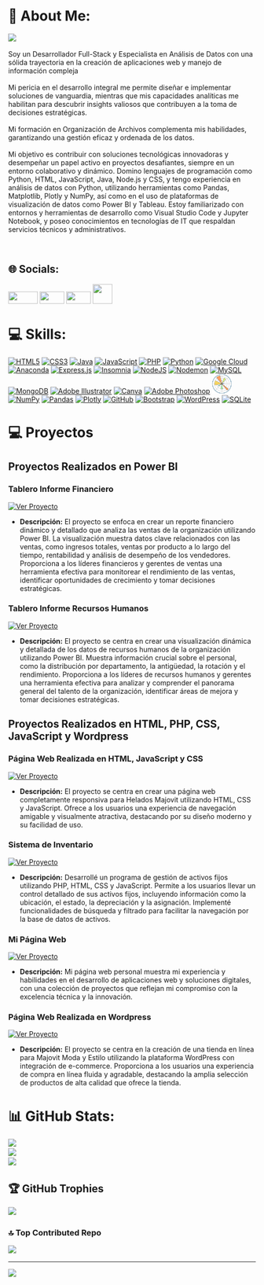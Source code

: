 # 💫 About Me:
<img src="https://readme-typing-svg.herokuapp.com?font=Architects+Daughter&color=22EBF7&size=25&center=false&lines=hey!+its+Kaustav;Full+stack+web+developer...;Data+Science+Enthusiast...;Tech+Blogger...;Active+Open+Source+Contributor..."/>

Soy un Desarrollador Full-Stack y Especialista en Análisis de Datos con una sólida trayectoria en la creación de aplicaciones web y manejo de información compleja<br><br>Mi pericia en el desarrollo integral me permite diseñar e implementar soluciones de vanguardia, mientras que mis capacidades analíticas me habilitan para descubrir insights valiosos que contribuyen a la toma de decisiones estratégicas.<br><br>Mi formación en Organización de Archivos complementa mis habilidades, garantizando una gestión eficaz y ordenada de los datos.<br><br>Mi objetivo es contribuir con soluciones tecnológicas innovadoras y desempeñar un papel activo en proyectos desafiantes, siempre en un entorno colaborativo y dinámico. Domino lenguajes de programación como Python, HTML, JavaScript, Java, Node.js y CSS, y tengo experiencia en análisis de datos con Python, utilizando herramientas como Pandas, Matplotlib, Plotly y NumPy, así como en el uso de plataformas de visualización de datos como Power BI y Tableau. Estoy familiarizado con entornos y herramientas de desarrollo como Visual Studio Code y Jupyter Notebook, y poseo conocimientos en tecnologías de IT que respaldan servicios técnicos y administrativos.

</br>

## 🌐 Socials:
<a href="https://www.linkedin.com/in/alexander-olmedo-desarrollador-web-analista-de-datos/" target="_blank"><img src="https://img.shields.io/badge/LinkedIn-%230077B5.svg?logo=linkedin&logoColor=white" width="60" height="25"></a> 
<a href="https://wa.me/573123322338" target="_blank"><img src="https://img.shields.io/badge/WhatsApp-25D366?logo=whatsapp&logoColor=white" width="50" height="25"></a> 
<a href="mailto:alexanderolmedo100@gmail.com" target="_blank"><img src="https://img.shields.io/badge/Email-D14836?logo=gmail&logoColor=white" width="50" height="25"></a>
<a href="https://www.canva.com/design/DAGJqZ7o1JY/wEGl8TbxcsWagvnxxy_8Ug/view?utm_content=DAGJqZ7o1JY&utm_campaign=designshare&utm_medium=link&utm_source=editor" target="_blank"><img src="https://cdn-icons-png.flaticon.com/512/3286/3286234.png" width="40" height="40"></a>



# 💻 Skills:

<a href="https://developer.mozilla.org/es/docs/Web/HTML" target="_blank"><img src="https://cdn.jsdelivr.net/gh/devicons/devicon/icons/html5/html5-original.svg" width="40" height="40" alt="HTML5"/></a>
<a href="https://developer.mozilla.org/es/docs/Web/CSS" target="_blank"><img src="https://cdn.jsdelivr.net/gh/devicons/devicon/icons/css3/css3-original.svg" width="40" height="40" alt="CSS3"/></a>
<a href="https://www.java.com/es/" target="_blank"><img src="https://cdn.jsdelivr.net/gh/devicons/devicon/icons/java/java-original.svg" width="40" height="40" alt="Java"/></a>
<a href="https://developer.mozilla.org/es/docs/Web/JavaScript" target="_blank"><img src="https://cdn.jsdelivr.net/gh/devicons/devicon/icons/javascript/javascript-original.svg" width="40" height="40" alt="JavaScript"/></a>
<a href="https://www.php.net/" target="_blank"><img src="https://cdn.jsdelivr.net/gh/devicons/devicon/icons/php/php-original.svg" width="40" height="40" alt="PHP"/></a>
<a href="https://www.python.org/" target="_blank"><img src="https://cdn.jsdelivr.net/gh/devicons/devicon/icons/python/python-original.svg" width="40" height="40" alt="Python"/></a>
<a href="https://cloud.google.com/" target="_blank"><img src="https://cdn.jsdelivr.net/gh/devicons/devicon/icons/googlecloud/googlecloud-original.svg" width="40" height="40" alt="Google Cloud"/></a>
<a href="https://www.anaconda.com/" target="_blank"><img src="https://cdn.jsdelivr.net/gh/devicons/devicon/icons/anaconda/anaconda-original.svg" width="40" height="40" alt="Anaconda"/></a>
<a href="https://expressjs.com/" target="_blank"><img src="https://cdn.jsdelivr.net/gh/devicons/devicon/icons/express/express-original.svg" width="40" height="40" alt="Express.js"/></a>
<a href="https://insomnia.rest/" target="_blank"><img src="https://raw.githubusercontent.com/get-icon/geticon/master/icons/insomnia.svg" width="40" height="40" alt="Insomnia"/></a>
<a href="https://nodejs.org/" target="_blank"><img src="https://cdn.jsdelivr.net/gh/devicons/devicon/icons/nodejs/nodejs-original.svg" width="40" height="40" alt="NodeJS"/></a>
<a href="https://nodemon.io/" target="_blank"><img src="https://cdn.jsdelivr.net/gh/devicons/devicon/icons/nodemon/nodemon-original.svg" width="40" height="40" alt="Nodemon"/></a>
<a href="https://www.mysql.com/" target="_blank"><img src="https://cdn.jsdelivr.net/gh/devicons/devicon/icons/mysql/mysql-original.svg" width="40" height="40" alt="MySQL"/></a>
<a href="https://www.mongodb.com/" target="_blank"><img src="https://cdn.jsdelivr.net/gh/devicons/devicon/icons/mongodb/mongodb-original.svg" width="40" height="40" alt="MongoDB"/></a>
<a href="https://www.adobe.com/products/illustrator.html" target="_blank"><img src="https://cdn.jsdelivr.net/gh/devicons/devicon/icons/illustrator/illustrator-line.svg" width="40" height="40" alt="Adobe Illustrator"/></a>
<a href="https://www.canva.com/" target="_blank"><img src="https://freelogopng.com/images/all_img/1656733637logo-canva-png.png" width="40" height="40" alt="Canva"/></a>
<a href="https://www.adobe.com/products/photoshop.html" target="_blank"><img src="https://cdn.jsdelivr.net/gh/devicons/devicon/icons/photoshop/photoshop-line.svg" width="40" height="40" alt="Adobe Photoshop"/></a>
<a href="https://matplotlib.org/" target="_blank"><img src="https://raw.githubusercontent.com/devicons/devicon/master/icons/matplotlib/matplotlib-original.svg" width="40" height="40" alt="Matplotlib"/></a>
<a href="https://numpy.org/" target="_blank"><img src="https://cdn.jsdelivr.net/gh/devicons/devicon/icons/numpy/numpy-original.svg" width="40" height="40" alt="NumPy"/></a>
<a href="https://pandas.pydata.org/" target="_blank"><img src="https://cdn.jsdelivr.net/gh/devicons/devicon/icons/pandas/pandas-original.svg" width="40" height="40" alt="Pandas"/></a>
<a href="https://plotly.com/" target="_blank"><img src="https://cdn.jsdelivr.net/gh/devicons/devicon/icons/plotly/plotly-original.svg" width="40" height="40" alt="Plotly"/></a>
<a href="https://github.com/" target="_blank"><img src="https://cdn.jsdelivr.net/gh/devicons/devicon/icons/github/github-original.svg" width="40" height="40" alt="GitHub"/></a>
<a href="https://getbootstrap.com/" target="_blank"><img src="https://cdn.jsdelivr.net/gh/devicons/devicon/icons/bootstrap/bootstrap-original.svg" width="40" height="40" alt="Bootstrap"/></a>
<a href="https://wordpress.org/" target="_blank"><img src="https://cdn.jsdelivr.net/gh/devicons/devicon/icons/wordpress/wordpress-original.svg" width="40" height="40" alt="WordPress"/></a>
<a href="https://www.sqlite.org/index.html" target="_blank"><img src="https://cdn.jsdelivr.net/gh/devicons/devicon/icons/sqlite/sqlite-original.svg" width="40" height="40" alt="SQLite"/></a>



# 💻 Proyectos

## Proyectos Realizados en Power BI

### Tablero Informe Financiero
[![Ver Proyecto](https://img.shields.io/badge/Ver%20Proyecto-%23008080.svg?style=for-the-badge&logo=power-bi&logoColor=white)](https://app.powerbi.com/view?r=eyJrIjoiZmZiY2Y0MzMtODEzOS00NDYzLTkyMzItNjI3MTMxNzcwM2UwIiwidCI6ImYxZTMxNmJhLTQ2MWQtNDNmOC05MjZiLWE3ZTM5NDYxYzBkOSJ9)

- **Descripción:** El proyecto se enfoca en crear un reporte financiero dinámico y detallado que analiza las ventas de la organización utilizando Power BI. La visualización muestra datos clave relacionados con las ventas, como ingresos totales, ventas por producto a lo largo del tiempo, rentabilidad y análisis de desempeño de los vendedores. Proporciona a los líderes financieros y gerentes de ventas una herramienta efectiva para monitorear el rendimiento de las ventas, identificar oportunidades de crecimiento y tomar decisiones estratégicas.

### Tablero Informe Recursos Humanos
[![Ver Proyecto](https://img.shields.io/badge/Ver%20Proyecto-%23008080.svg?style=for-the-badge&logo=power-bi&logoColor=white)](https://app.powerbi.com/view?r=eyJrIjoiMGE0Nzc0MDAtODcwOC00M2M1LTg5MjItMjdlNDRiYjA5NTQ1IiwidCI6ImYxZTMxNmJhLTQ2MWQtNDNmOC05MjZiLWE3ZTM5NDYxYzBkOSJ9)

- **Descripción:** El proyecto se centra en crear una visualización dinámica y detallada de los datos de recursos humanos de la organización utilizando Power BI. Muestra información crucial sobre el personal, como la distribución por departamento, la antigüedad, la rotación y el rendimiento. Proporciona a los líderes de recursos humanos y gerentes una herramienta efectiva para analizar y comprender el panorama general del talento de la organización, identificar áreas de mejora y tomar decisiones estratégicas.

## Proyectos Realizados en HTML, PHP, CSS, JavaScript y Wordpress

### Página Web Realizada en HTML, JavaScript y CSS
[![Ver Proyecto](https://img.shields.io/badge/Ver%20Proyecto-%23008080.svg?style=for-the-badge&logo=html5&logoColor=white)](https://mitienda.sistemas-majovit.net/)

- **Descripción:** El proyecto se centra en crear una página web completamente responsiva para Helados Majovit utilizando HTML, CSS y JavaScript. Ofrece a los usuarios una experiencia de navegación amigable y visualmente atractiva, destacando por su diseño moderno y su facilidad de uso.

### Sistema de Inventario
[![Ver Proyecto](https://img.shields.io/badge/Ver%20Proyecto-%23008080.svg?style=for-the-badge&logo=php&logoColor=white)](https://activos-fijos.sistemas-majovit.net/index.php)

- **Descripción:** Desarrollé un programa de gestión de activos fijos utilizando PHP, HTML, CSS y JavaScript. Permite a los usuarios llevar un control detallado de sus activos fijos, incluyendo información como la ubicación, el estado, la depreciación y la asignación. Implementé funcionalidades de búsqueda y filtrado para facilitar la navegación por la base de datos de activos.

### Mi Página Web
[![Ver Proyecto](https://img.shields.io/badge/Ver%20Proyecto-%23008080.svg?style=for-the-badge&logo=html5&logoColor=white)](https://sistemas-majovit.net/)

- **Descripción:** Mi página web personal muestra mi experiencia y habilidades en el desarrollo de aplicaciones web y soluciones digitales, con una colección de proyectos que reflejan mi compromiso con la excelencia técnica y la innovación.

### Página Web Realizada en Wordpress
[![Ver Proyecto](https://img.shields.io/badge/Ver%20Proyecto-%23008080.svg?style=for-the-badge&logo=wordpress&logoColor=white)](https://tienda.sistemas-majovit.net/)

- **Descripción:** El proyecto se centra en la creación de una tienda en línea para Majovit Moda y Estilo utilizando la plataforma WordPress con integración de e-commerce. Proporciona a los usuarios una experiencia de compra en línea fluida y agradable, destacando la amplia selección de productos de alta calidad que ofrece la tienda.




# 📊 GitHub Stats:
![](https://github-readme-stats.vercel.app/api?username=sistemas-alex&theme=tokyonight&hide_border=false&include_all_commits=false&count_private=false)<br/>
![](https://github-readme-streak-stats.herokuapp.com/?user=sistemas-alex&theme=tokyonight&hide_border=false)<br/>
![](https://github-readme-stats.vercel.app/api/top-langs/?username=sistemas-alex&theme=tokyonight&hide_border=false&include_all_commits=false&count_private=false&layout=compact)

## 🏆 GitHub Trophies
![](https://github-profile-trophy.vercel.app/?username=sistemas-alex&theme=nord&no-frame=false&no-bg=true&margin-w=4)

### 🔝 Top Contributed Repo
![](https://github-contributor-stats.vercel.app/api?username=sistemas-alex&limit=5&theme=dark&combine_all_yearly_contributions=true)

---
[![](https://visitcount.itsvg.in/api?id=sistemas-alex&icon=0&color=0)](https://visitcount.itsvg.in)

<!-- Proudly created with GPRM ( https://gprm.itsvg.in ) -->
